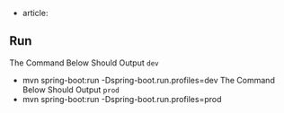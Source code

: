 - article: 

## Run
The Command Below Should Output `dev`
- mvn spring-boot:run -Dspring-boot.run.profiles=dev
The Command Below Should Output `prod`
- mvn spring-boot:run -Dspring-boot.run.profiles=prod